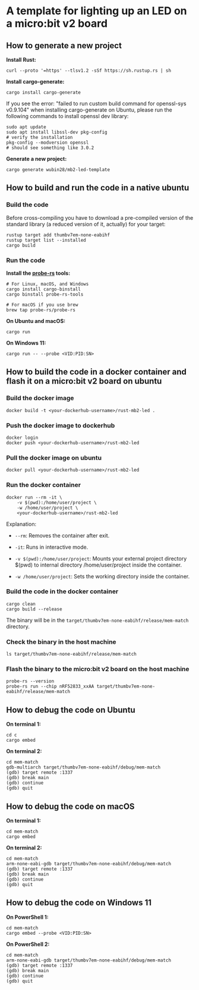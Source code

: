 # A template for lighting up an LED on a micro:bit v2 board

## How to generate a new project

**Install Rust:**

```
curl --proto '=https' --tlsv1.2 -sSf https://sh.rustup.rs | sh
```

**Install cargo-generate:**

```
cargo install cargo-generate
```

If you see the error: "failed to run custom build command for openssl-sys v0.9.104" when installing cargo-generate on Ubuntu, please run the following commands to install openssl dev library:

```
sudo apt update
sudo apt install libssl-dev pkg-config
# verify the installation
pkg-config --modversion openssl
# should see something like 3.0.2
```

**Generate a new project:**

```
cargo generate wubin28/mb2-led-template
```

## How to build and run the code in a native ubuntu

### Build the code

Before cross-compiling you have to download a pre-compiled version of the standard library (a reduced version of it, actually) for your target:

```
rustup target add thumbv7em-none-eabihf
rustup target list --installed
cargo build
```


### Run the code


**Install the [probe-rs](https://probe.rs/docs/getting-started/installation/) tools:**


```
# For Linux, macOS, and Windows
cargo install cargo-binstall
cargo binstall probe-rs-tools

# For macOS if you use brew
brew tap probe-rs/probe-rs
```

**On Ubuntu and macOS:**

```
cargo run
```

**On Windows 11:**
```
cargo run -- --probe <VID:PID:SN>
```

## How to build the code in a docker container and flash it on a micro:bit v2 board on ubuntu

### Build the docker image

```
docker build -t <your-dockerhub-username>/rust-mb2-led .
```

### Push the docker image to dockerhub

```
docker login
docker push <your-dockerhub-username>/rust-mb2-led
```

### Pull the docker image on ubuntu

```
docker pull <your-dockerhub-username>/rust-mb2-led
```

### Run the docker container

```
docker run --rm -it \
    -v $(pwd):/home/user/project \
    -w /home/user/project \
    <your-dockerhub-username>/rust-mb2-led
```
Explanation:

- `--rm`: Removes the container after exit.

- `-it`: Runs in interactive mode.

- `-v $(pwd):/home/user/project`: Mounts your external project directory $(pwd) to internal directory /home/user/project inside the container.

- `-w /home/user/project`: Sets the working directory inside the container.

### Build the code in the docker container

```
cargo clean
cargo build --release
```

The binary will be in the `target/thumbv7em-none-eabihf/release/mem-match` directory.

### Check the binary in the host machine

```
ls target/thumbv7em-none-eabihf/release/mem-match
```

### Flash the binary to the micro:bit v2 board on the host machine

```
probe-rs --version
probe-rs run --chip nRF52833_xxAA target/thumbv7em-none-eabihf/release/mem-match
```

## How to debug the code on Ubuntu

**On terminal 1:**

```
cd c
cargo embed
```

**On terminal 2:**

```
cd mem-match
gdb-multiarch target/thumbv7em-none-eabihf/debug/mem-match
(gdb) target remote :1337
(gdb) break main
(gdb) continue
(gdb) quit
```

## How to debug the code on macOS

**On terminal 1:**

```
cd mem-match
cargo embed
```

**On terminal 2:**

```
cd mem-match
arm-none-eabi-gdb target/thumbv7em-none-eabihf/debug/mem-match
(gdb) target remote :1337
(gdb) break main
(gdb) continue
(gdb) quit
```

## How to debug the code on Windows 11

**On PowerShell 1:**

```
cd mem-match
cargo embed --probe <VID:PID:SN>
```

**On PowerShell 2:**

```
cd mem-match
arm-none-eabi-gdb target/thumbv7em-none-eabihf/debug/mem-match
(gdb) target remote :1337
(gdb) break main
(gdb) continue
(gdb) quit
```
